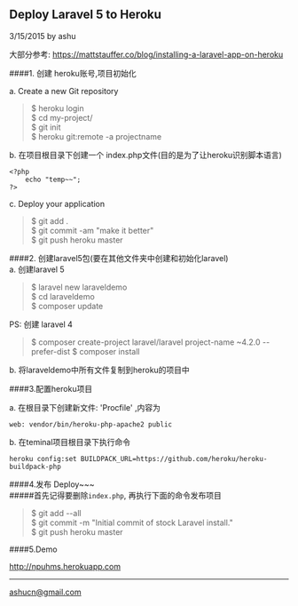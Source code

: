 ## Deploy Laravel 5 to Heroku    
3/15/2015 by ashu  


大部分参考: https://mattstauffer.co/blog/installing-a-laravel-app-on-heroku

####1. 创建 heroku账号,项目初始化  

a. Create a new Git repository   
>$ heroku login  
>$ cd my-project/  
>$ git init  
>$ heroku git:remote -a projectname   

b. 在项目根目录下创建一个 index.php文件(目的是为了让heroku识别脚本语言)
```
<?php
	echo "temp~~";
?>
```  

c. Deploy your application   
>$ git add .  
>$ git commit -am "make it better"  
>$ git push heroku master  

####2. 创建laravel5包(要在其他文件夹中创建和初始化laravel)  
a. 创建laravel 5   
>$ laravel new laraveldemo  
>$ cd laraveldemo  
>$ composer update   

PS: 创建 laravel 4  
>$ composer create-project laravel/laravel project-name ~4.2.0 --prefer-dist $ composer install



b. 将laraveldemo中所有文件复制到heroku的项目中  

####3.配置heroku项目  

a. 在根目录下创建新文件: 'Procfile' ,内容为  
```
web: vendor/bin/heroku-php-apache2 public  
```  
b. 在teminal项目根目录下执行命令   

	heroku config:set BUILDPACK_URL=https://github.com/heroku/heroku-buildpack-php   

####4.发布 Deploy~~~  
#####首先记得要删除`index.php`, 再执行下面的命令发布项目  

>$ git add --all  
>$ git commit -m "Initial commit of stock Laravel install."  
>$ git push heroku master   

####5.Demo  

http://npuhms.herokuapp.com
  
  
  
---
ashucn@gmail.com